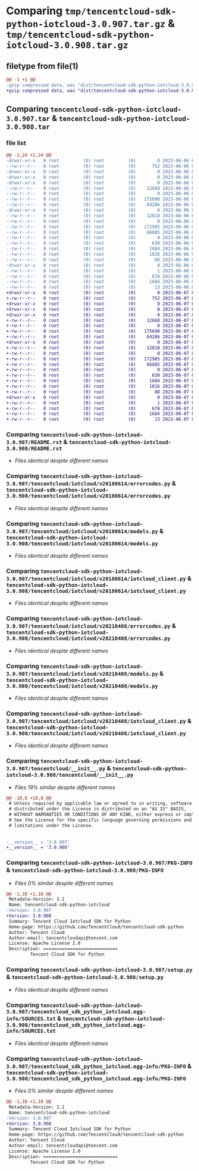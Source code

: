 # Comparing `tmp/tencentcloud-sdk-python-iotcloud-3.0.907.tar.gz` & `tmp/tencentcloud-sdk-python-iotcloud-3.0.908.tar.gz`

## filetype from file(1)

```diff
@@ -1 +1 @@
-gzip compressed data, was "dist/tencentcloud-sdk-python-iotcloud-3.0.907.tar", last modified: Tue Jun  6 02:28:54 2023, max compression
+gzip compressed data, was "dist/tencentcloud-sdk-python-iotcloud-3.0.908.tar", last modified: Wed Jun  7 00:26:41 2023, max compression
```

## Comparing `tencentcloud-sdk-python-iotcloud-3.0.907.tar` & `tencentcloud-sdk-python-iotcloud-3.0.908.tar`

### file list

```diff
@@ -1,24 +1,24 @@
-drwxr-xr-x   0 root         (0) root         (0)        0 2023-06-06 02:28:54.000000 tencentcloud-sdk-python-iotcloud-3.0.907/
--rw-r--r--   0 root         (0) root         (0)      752 2023-06-06 02:28:54.000000 tencentcloud-sdk-python-iotcloud-3.0.907/README.rst
-drwxr-xr-x   0 root         (0) root         (0)        0 2023-06-06 02:28:54.000000 tencentcloud-sdk-python-iotcloud-3.0.907/tencentcloud/
-drwxr-xr-x   0 root         (0) root         (0)        0 2023-06-06 02:28:54.000000 tencentcloud-sdk-python-iotcloud-3.0.907/tencentcloud/iotcloud/
-drwxr-xr-x   0 root         (0) root         (0)        0 2023-06-06 02:28:54.000000 tencentcloud-sdk-python-iotcloud-3.0.907/tencentcloud/iotcloud/v20180614/
--rw-r--r--   0 root         (0) root         (0)    12668 2023-06-06 02:28:54.000000 tencentcloud-sdk-python-iotcloud-3.0.907/tencentcloud/iotcloud/v20180614/errorcodes.py
--rw-r--r--   0 root         (0) root         (0)        0 2023-06-06 02:28:54.000000 tencentcloud-sdk-python-iotcloud-3.0.907/tencentcloud/iotcloud/v20180614/__init__.py
--rw-r--r--   0 root         (0) root         (0)   175690 2023-06-06 02:28:54.000000 tencentcloud-sdk-python-iotcloud-3.0.907/tencentcloud/iotcloud/v20180614/models.py
--rw-r--r--   0 root         (0) root         (0)    64286 2023-06-06 02:28:54.000000 tencentcloud-sdk-python-iotcloud-3.0.907/tencentcloud/iotcloud/v20180614/iotcloud_client.py
-drwxr-xr-x   0 root         (0) root         (0)        0 2023-06-06 02:28:54.000000 tencentcloud-sdk-python-iotcloud-3.0.907/tencentcloud/iotcloud/v20210408/
--rw-r--r--   0 root         (0) root         (0)    12818 2023-06-06 02:28:54.000000 tencentcloud-sdk-python-iotcloud-3.0.907/tencentcloud/iotcloud/v20210408/errorcodes.py
--rw-r--r--   0 root         (0) root         (0)        0 2023-06-06 02:28:54.000000 tencentcloud-sdk-python-iotcloud-3.0.907/tencentcloud/iotcloud/v20210408/__init__.py
--rw-r--r--   0 root         (0) root         (0)   172985 2023-06-06 02:28:54.000000 tencentcloud-sdk-python-iotcloud-3.0.907/tencentcloud/iotcloud/v20210408/models.py
--rw-r--r--   0 root         (0) root         (0)    66885 2023-06-06 02:28:54.000000 tencentcloud-sdk-python-iotcloud-3.0.907/tencentcloud/iotcloud/v20210408/iotcloud_client.py
--rw-r--r--   0 root         (0) root         (0)        0 2023-06-06 02:28:54.000000 tencentcloud-sdk-python-iotcloud-3.0.907/tencentcloud/iotcloud/__init__.py
--rw-r--r--   0 root         (0) root         (0)      630 2023-06-06 02:28:54.000000 tencentcloud-sdk-python-iotcloud-3.0.907/tencentcloud/__init__.py
--rw-r--r--   0 root         (0) root         (0)     1684 2023-06-06 02:28:54.000000 tencentcloud-sdk-python-iotcloud-3.0.907/PKG-INFO
--rw-r--r--   0 root         (0) root         (0)     1016 2023-06-06 02:28:54.000000 tencentcloud-sdk-python-iotcloud-3.0.907/setup.py
--rw-r--r--   0 root         (0) root         (0)       88 2023-06-06 02:28:54.000000 tencentcloud-sdk-python-iotcloud-3.0.907/setup.cfg
-drwxr-xr-x   0 root         (0) root         (0)        0 2023-06-06 02:28:54.000000 tencentcloud-sdk-python-iotcloud-3.0.907/tencentcloud_sdk_python_iotcloud.egg-info/
--rw-r--r--   0 root         (0) root         (0)        1 2023-06-06 02:28:54.000000 tencentcloud-sdk-python-iotcloud-3.0.907/tencentcloud_sdk_python_iotcloud.egg-info/dependency_links.txt
--rw-r--r--   0 root         (0) root         (0)      678 2023-06-06 02:28:54.000000 tencentcloud-sdk-python-iotcloud-3.0.907/tencentcloud_sdk_python_iotcloud.egg-info/SOURCES.txt
--rw-r--r--   0 root         (0) root         (0)     1684 2023-06-06 02:28:54.000000 tencentcloud-sdk-python-iotcloud-3.0.907/tencentcloud_sdk_python_iotcloud.egg-info/PKG-INFO
--rw-r--r--   0 root         (0) root         (0)       13 2023-06-06 02:28:54.000000 tencentcloud-sdk-python-iotcloud-3.0.907/tencentcloud_sdk_python_iotcloud.egg-info/top_level.txt
+drwxr-xr-x   0 root         (0) root         (0)        0 2023-06-07 00:26:41.000000 tencentcloud-sdk-python-iotcloud-3.0.908/
+-rw-r--r--   0 root         (0) root         (0)      752 2023-06-07 00:26:40.000000 tencentcloud-sdk-python-iotcloud-3.0.908/README.rst
+drwxr-xr-x   0 root         (0) root         (0)        0 2023-06-07 00:26:41.000000 tencentcloud-sdk-python-iotcloud-3.0.908/tencentcloud/
+drwxr-xr-x   0 root         (0) root         (0)        0 2023-06-07 00:26:41.000000 tencentcloud-sdk-python-iotcloud-3.0.908/tencentcloud/iotcloud/
+drwxr-xr-x   0 root         (0) root         (0)        0 2023-06-07 00:26:41.000000 tencentcloud-sdk-python-iotcloud-3.0.908/tencentcloud/iotcloud/v20180614/
+-rw-r--r--   0 root         (0) root         (0)    12668 2023-06-07 00:26:40.000000 tencentcloud-sdk-python-iotcloud-3.0.908/tencentcloud/iotcloud/v20180614/errorcodes.py
+-rw-r--r--   0 root         (0) root         (0)        0 2023-06-07 00:26:40.000000 tencentcloud-sdk-python-iotcloud-3.0.908/tencentcloud/iotcloud/v20180614/__init__.py
+-rw-r--r--   0 root         (0) root         (0)   175690 2023-06-07 00:26:40.000000 tencentcloud-sdk-python-iotcloud-3.0.908/tencentcloud/iotcloud/v20180614/models.py
+-rw-r--r--   0 root         (0) root         (0)    64286 2023-06-07 00:26:40.000000 tencentcloud-sdk-python-iotcloud-3.0.908/tencentcloud/iotcloud/v20180614/iotcloud_client.py
+drwxr-xr-x   0 root         (0) root         (0)        0 2023-06-07 00:26:41.000000 tencentcloud-sdk-python-iotcloud-3.0.908/tencentcloud/iotcloud/v20210408/
+-rw-r--r--   0 root         (0) root         (0)    12818 2023-06-07 00:26:40.000000 tencentcloud-sdk-python-iotcloud-3.0.908/tencentcloud/iotcloud/v20210408/errorcodes.py
+-rw-r--r--   0 root         (0) root         (0)        0 2023-06-07 00:26:40.000000 tencentcloud-sdk-python-iotcloud-3.0.908/tencentcloud/iotcloud/v20210408/__init__.py
+-rw-r--r--   0 root         (0) root         (0)   172985 2023-06-07 00:26:40.000000 tencentcloud-sdk-python-iotcloud-3.0.908/tencentcloud/iotcloud/v20210408/models.py
+-rw-r--r--   0 root         (0) root         (0)    66885 2023-06-07 00:26:40.000000 tencentcloud-sdk-python-iotcloud-3.0.908/tencentcloud/iotcloud/v20210408/iotcloud_client.py
+-rw-r--r--   0 root         (0) root         (0)        0 2023-06-07 00:26:40.000000 tencentcloud-sdk-python-iotcloud-3.0.908/tencentcloud/iotcloud/__init__.py
+-rw-r--r--   0 root         (0) root         (0)      630 2023-06-07 00:26:40.000000 tencentcloud-sdk-python-iotcloud-3.0.908/tencentcloud/__init__.py
+-rw-r--r--   0 root         (0) root         (0)     1684 2023-06-07 00:26:41.000000 tencentcloud-sdk-python-iotcloud-3.0.908/PKG-INFO
+-rw-r--r--   0 root         (0) root         (0)     1016 2023-06-07 00:26:40.000000 tencentcloud-sdk-python-iotcloud-3.0.908/setup.py
+-rw-r--r--   0 root         (0) root         (0)       88 2023-06-07 00:26:41.000000 tencentcloud-sdk-python-iotcloud-3.0.908/setup.cfg
+drwxr-xr-x   0 root         (0) root         (0)        0 2023-06-07 00:26:41.000000 tencentcloud-sdk-python-iotcloud-3.0.908/tencentcloud_sdk_python_iotcloud.egg-info/
+-rw-r--r--   0 root         (0) root         (0)        1 2023-06-07 00:26:41.000000 tencentcloud-sdk-python-iotcloud-3.0.908/tencentcloud_sdk_python_iotcloud.egg-info/dependency_links.txt
+-rw-r--r--   0 root         (0) root         (0)      678 2023-06-07 00:26:41.000000 tencentcloud-sdk-python-iotcloud-3.0.908/tencentcloud_sdk_python_iotcloud.egg-info/SOURCES.txt
+-rw-r--r--   0 root         (0) root         (0)     1684 2023-06-07 00:26:41.000000 tencentcloud-sdk-python-iotcloud-3.0.908/tencentcloud_sdk_python_iotcloud.egg-info/PKG-INFO
+-rw-r--r--   0 root         (0) root         (0)       13 2023-06-07 00:26:41.000000 tencentcloud-sdk-python-iotcloud-3.0.908/tencentcloud_sdk_python_iotcloud.egg-info/top_level.txt
```

### Comparing `tencentcloud-sdk-python-iotcloud-3.0.907/README.rst` & `tencentcloud-sdk-python-iotcloud-3.0.908/README.rst`

 * *Files identical despite different names*

### Comparing `tencentcloud-sdk-python-iotcloud-3.0.907/tencentcloud/iotcloud/v20180614/errorcodes.py` & `tencentcloud-sdk-python-iotcloud-3.0.908/tencentcloud/iotcloud/v20180614/errorcodes.py`

 * *Files identical despite different names*

### Comparing `tencentcloud-sdk-python-iotcloud-3.0.907/tencentcloud/iotcloud/v20180614/models.py` & `tencentcloud-sdk-python-iotcloud-3.0.908/tencentcloud/iotcloud/v20180614/models.py`

 * *Files identical despite different names*

### Comparing `tencentcloud-sdk-python-iotcloud-3.0.907/tencentcloud/iotcloud/v20180614/iotcloud_client.py` & `tencentcloud-sdk-python-iotcloud-3.0.908/tencentcloud/iotcloud/v20180614/iotcloud_client.py`

 * *Files identical despite different names*

### Comparing `tencentcloud-sdk-python-iotcloud-3.0.907/tencentcloud/iotcloud/v20210408/errorcodes.py` & `tencentcloud-sdk-python-iotcloud-3.0.908/tencentcloud/iotcloud/v20210408/errorcodes.py`

 * *Files identical despite different names*

### Comparing `tencentcloud-sdk-python-iotcloud-3.0.907/tencentcloud/iotcloud/v20210408/models.py` & `tencentcloud-sdk-python-iotcloud-3.0.908/tencentcloud/iotcloud/v20210408/models.py`

 * *Files identical despite different names*

### Comparing `tencentcloud-sdk-python-iotcloud-3.0.907/tencentcloud/iotcloud/v20210408/iotcloud_client.py` & `tencentcloud-sdk-python-iotcloud-3.0.908/tencentcloud/iotcloud/v20210408/iotcloud_client.py`

 * *Files identical despite different names*

### Comparing `tencentcloud-sdk-python-iotcloud-3.0.907/tencentcloud/__init__.py` & `tencentcloud-sdk-python-iotcloud-3.0.908/tencentcloud/__init__.py`

 * *Files 19% similar despite different names*

```diff
@@ -10,8 +10,8 @@
 # Unless required by applicable law or agreed to in writing, software
 # distributed under the License is distributed on an "AS IS" BASIS,
 # WITHOUT WARRANTIES OR CONDITIONS OF ANY KIND, either express or implied.
 # See the License for the specific language governing permissions and
 # limitations under the License.
 
 
-__version__ = '3.0.907'
+__version__ = '3.0.908'
```

### Comparing `tencentcloud-sdk-python-iotcloud-3.0.907/PKG-INFO` & `tencentcloud-sdk-python-iotcloud-3.0.908/PKG-INFO`

 * *Files 0% similar despite different names*

```diff
@@ -1,10 +1,10 @@
 Metadata-Version: 1.1
 Name: tencentcloud-sdk-python-iotcloud
-Version: 3.0.907
+Version: 3.0.908
 Summary: Tencent Cloud Iotcloud SDK for Python
 Home-page: https://github.com/TencentCloud/tencentcloud-sdk-python
 Author: Tencent Cloud
 Author-email: tencentcloudapi@tencent.com
 License: Apache License 2.0
 Description: ============================
         Tencent Cloud SDK for Python
```

### Comparing `tencentcloud-sdk-python-iotcloud-3.0.907/setup.py` & `tencentcloud-sdk-python-iotcloud-3.0.908/setup.py`

 * *Files identical despite different names*

### Comparing `tencentcloud-sdk-python-iotcloud-3.0.907/tencentcloud_sdk_python_iotcloud.egg-info/SOURCES.txt` & `tencentcloud-sdk-python-iotcloud-3.0.908/tencentcloud_sdk_python_iotcloud.egg-info/SOURCES.txt`

 * *Files identical despite different names*

### Comparing `tencentcloud-sdk-python-iotcloud-3.0.907/tencentcloud_sdk_python_iotcloud.egg-info/PKG-INFO` & `tencentcloud-sdk-python-iotcloud-3.0.908/tencentcloud_sdk_python_iotcloud.egg-info/PKG-INFO`

 * *Files 0% similar despite different names*

```diff
@@ -1,10 +1,10 @@
 Metadata-Version: 1.1
 Name: tencentcloud-sdk-python-iotcloud
-Version: 3.0.907
+Version: 3.0.908
 Summary: Tencent Cloud Iotcloud SDK for Python
 Home-page: https://github.com/TencentCloud/tencentcloud-sdk-python
 Author: Tencent Cloud
 Author-email: tencentcloudapi@tencent.com
 License: Apache License 2.0
 Description: ============================
         Tencent Cloud SDK for Python
```

